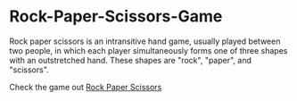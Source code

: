 # Rock-Paper-Scissors-Game

Rock paper scissors is an intransitive hand game, usually played between two people, in which each player simultaneously forms one of three shapes with an outstretched hand. These shapes are "rock", "paper", and "scissors".

Check the game out [Rock Paper Scissors](https://willowy-sunflower-d717e3.netlify.app/)

